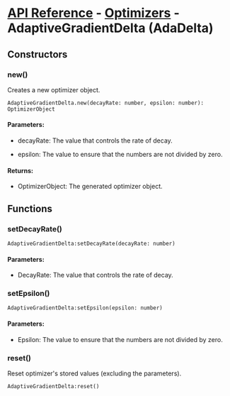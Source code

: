 # [API Reference](../../API.md) - [Optimizers](../Optimizers.md) - AdaptiveGradientDelta (AdaDelta)

## Constructors

### new()

Creates a new optimizer object.

```
AdaptiveGradientDelta.new(decayRate: number, epsilon: number): OptimizerObject
```

#### Parameters:

* decayRate: The value that controls the rate of decay.

* epsilon: The value to ensure that the numbers are not divided by zero.

#### Returns:

* OptimizerObject: The generated optimizer object.

## Functions

### setDecayRate()

```
AdaptiveGradientDelta:setDecayRate(decayRate: number)
```

#### Parameters:

* DecayRate: The value that controls the rate of decay.

### setEpsilon()

```
AdaptiveGradientDelta:setEpsilon(epsilon: number)
```

#### Parameters:

* Epsilon: The value to ensure that the numbers are not divided by zero.

### reset()

Reset optimizer's stored values (excluding the parameters).

```
AdaptiveGradientDelta:reset()
```
